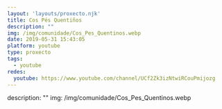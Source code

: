 ```yaml
---
layout: 'layouts/proxecto.njk'
title: Cos Pés Quentiños
description: ""
img: /img/comunidade/Cos_Pes_Quentinos.webp
date: 2019-05-31 15:43:05
platform: youtube
type: proxecto
tags:
  - youtube
redes:
  youtube: https://www.youtube.com/channel/UCf2Zk3izNtwiRCouPmijozg
---
```

description: ""
img: /img/comunidade/Cos_Pes_Quentinos.webp
